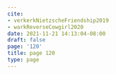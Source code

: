 ```yaml
---
cite:
- verkerkNietzscheFriendship2019
- warkReverseCowgirl2020
date: 2021-11-21 14:13:04-08:00
draft: false
page: '120'
title: page 120
type: page
---
```


